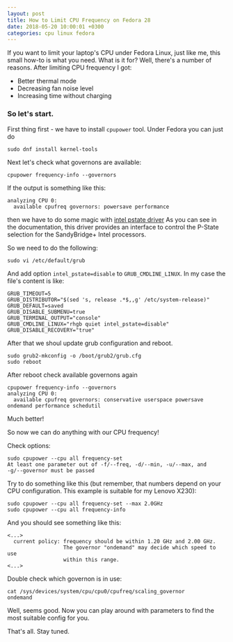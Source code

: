 ```yaml
---
layout: post
title: How to Limit CPU Frequency on Fedora 28
date: 2018-05-20 10:00:01 +0300
categories: cpu linux fedora
---
```


If you want to limit your laptop's CPU under Fedora Linux, just like me, this small how-to is what you need. What is it for? Well, there's a number of reasons. After limiting CPU frequency I got:
* Better thermal mode
* Decreasing fan noise level
* Increasing time without charging

### So let's start.

First thing first - we have to install `cpupower` tool. Under Fedora you can just do
```
sudo dnf install kernel-tools
```
Next let's check what governons are available:
```
cpupower frequency-info --governors
```
If the output is something like this:
```
analyzing CPU 0:
  available cpufreq governors: powersave performance

```
then we have to do some magic with [intel pstate driver](https://www.kernel.org/doc/Documentation/cpu-freq/intel-pstate.txt)
As you can see in the documentation, this driver provides an interface to control the P-State selection for the
SandyBridge+ Intel processors.

So we need to do the following:
```
sudo vi /etc/default/grub
```
And add option `intel_pstate=disable` to `GRUB_CMDLINE_LINUX`. In my case the file's content is like:
```
GRUB_TIMEOUT=5
GRUB_DISTRIBUTOR="$(sed 's, release .*$,,g' /etc/system-release)"
GRUB_DEFAULT=saved
GRUB_DISABLE_SUBMENU=true
GRUB_TERMINAL_OUTPUT="console"
GRUB_CMDLINE_LINUX="rhgb quiet intel_pstate=disable"
GRUB_DISABLE_RECOVERY="true"
```
After that we shoul update grub configuration and reboot.
```
sudo grub2-mkconfig -o /boot/grub2/grub.cfg
sudo reboot
```
After reboot check available governons again
```
cpupower frequency-info --governors
analyzing CPU 0:
  available cpufreq governors: conservative userspace powersave ondemand performance schedutil
```
Much better!

So now we can do anything with our CPU frequency!

Check options:
```
sudo cpupower --cpu all frequency-set
At least one parameter out of -f/--freq, -d/--min, -u/--max, and
-g/--governor must be passed
```
Try to do something like this (but remember, that numbers depend on your CPU configuration. This example is suitable for my Lenovo X230):
```
sudo cpupower --cpu all frequency-set --max 2.0GHz 
sudo cpupower --cpu all frequency-info
```
And you should see something like this:
```
<...>
  current policy: frequency should be within 1.20 GHz and 2.00 GHz.
                  The governor "ondemand" may decide which speed to use
                  within this range.
<...>
```
Double check which governon is in use:
```
cat /sys/devices/system/cpu/cpu0/cpufreq/scaling_governor
ondemand
```

Well, seems good. Now you can play around with parameters to find the most suitable config for you.

That's all.
Stay tuned.